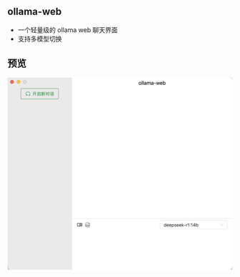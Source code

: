 ## ollama-web

- 一个轻量级的 ollama web 聊天界面
- 支持多模型切换

## 预览

<img src="https://github.com/lhf6623/ollama-web/raw/main/public/image.png" alt="ollama-web"  />
